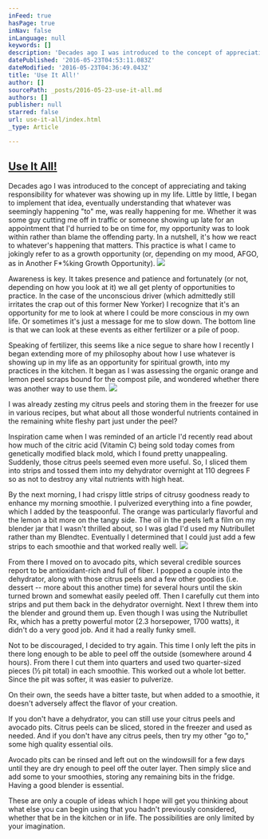 ```yaml
---
inFeed: true
hasPage: true
inNav: false
inLanguage: null
keywords: []
description: 'Decades ago I was introduced to the concept of appreciating and taking responsibility for whatever was showing up in my life. Little by little, I began to implement that idea, eventually understanding that whatever was seemingly happening “to” me, was really happening for me. Whether it was some guy cutting me off in traffic or someone showing up late for an appointment that I’d hurried to be on time for, my opportunity was to look within rather than blame the offending party. In a nutshell, it’s how we react to whatever’s happening that matters. This practice is what I came to jokingly refer to as a growth opportunity (or, depending on my mood, AFGO, as in Another F*%king Growth Opportunity).'
datePublished: '2016-05-23T04:53:11.083Z'
dateModified: '2016-05-23T04:36:49.043Z'
title: 'Use It All!'
author: []
sourcePath: _posts/2016-05-23-use-it-all.md
authors: []
publisher: null
starred: false
url: use-it-all/index.html
_type: Article

---
```

## [Use It All!][0]

Decades ago I was introduced to the concept of appreciating and taking responsibility for whatever was showing up in my life. Little by little, I began to implement that idea, eventually understanding that whatever was seemingly happening "to" me, was really happening for me. Whether it was some guy cutting me off in traffic or someone showing up late for an appointment that I'd hurried to be on time for, my opportunity was to look within rather than blame the offending party. In a nutshell, it's how we react to whatever's happening that matters. This practice is what I came to jokingly refer to as a growth opportunity (or, depending on my mood, AFGO, as in Another F\*%king Growth Opportunity).
![](https://the-grid-user-content.s3-us-west-2.amazonaws.com/243fc6f1-7c53-4278-858f-94e253ef2090.jpg)

Awareness is key. It takes presence and patience and fortunately (or not, depending on how you look at it) we all get plenty of opportunities to practice. In the case of the unconscious driver (which admittedly still irritates the crap out of this former New Yorker) I recognize that it's an opportunity for me to look at where I could be more conscious in my own life. Or sometimes it's just a message for me to slow down. The bottom line is that we can look at these events as either fertilizer or a pile of poop.

Speaking of fertilizer, this seems like a nice segue to share how I recently I began extending more of my philosophy about how I use whatever is showing up in my life as an opportunity for spiritual growth, into my practices in the kitchen. It began as I was assessing the organic orange and lemon peel scraps bound for the compost pile, and wondered whether there was another way to use them.
![](https://the-grid-user-content.s3-us-west-2.amazonaws.com/edf3ca1b-5bff-43d0-a8f3-0718d54092ac.jpg)

I was already zesting my citrus peels and storing them in the freezer for use in various recipes, but what about all those wonderful nutrients contained in the remaining white fleshy part just under the peel?

Inspiration came when I was reminded of an article I'd recently read about how much of the citric acid (Vitamin C) being sold today comes from genetically modified black mold, which I found pretty unappealing. Suddenly, those citrus peels seemed even more useful. So, I sliced them into strips and tossed them into my dehydrator overnight at 110 degrees F so as not to destroy any vital nutrients with high heat.

By the next morning, I had crispy little strips of citrusy goodness ready to enhance my morning smoothie. I pulverized everything into a fine powder, which I added by the teaspoonful. The orange was particularly flavorful and the lemon a bit more on the tangy side. The oil in the peels left a film on my blender jar that I wasn't thrilled about, so I was glad I'd used my Nutribullet rather than my Blendtec. Eventually I determined that I could just add a few strips to each smoothie and that worked really well.
![](https://the-grid-user-content.s3-us-west-2.amazonaws.com/1211e537-606d-4b34-a02d-d538f69c7cf4.jpg)

From there I moved on to avocado pits, which several credible sources report to be antioxidant-rich and full of fiber. I popped a couple into the dehydrator, along with those citrus peels and a few other goodies (i.e. dessert -- more about this another time) for several hours until the skin turned brown and somewhat easily peeled off. Then I carefully cut them into strips and put them back in the dehydrator overnight. Next I threw them into the blender and ground them up. Even though I was using the Nutribullet Rx, which has a pretty powerful motor (2.3 horsepower, 1700 watts), it didn't do a very good job. And it had a really funky smell.

Not to be discouraged, I decided to try again. This time I only left the pits in there long enough to be able to peel off the outside (somewhere around 4 hours). From there I cut them into quarters and used two quarter-sized pieces (½ pit total) in each smoothie. This worked out a whole lot better. Since the pit was softer, it was easier to pulverize.

On their own, the seeds have a bitter taste, but when added to a smoothie, it doesn't adversely affect the flavor of your creation.

If you don't have a dehydrator, you can still use your citrus peels and avocado pits. Citrus peels can be sliced, stored in the freezer and used as needed. And if you don't have any citrus peels, then try my other "go to," some high quality essential oils.

Avocado pits can be rinsed and left out on the windowsill for a few days until they are dry enough to peel off the outer layer. Then simply slice and add some to your smoothies, storing any remaining bits in the fridge. Having a good blender is essential.

These are only a couple of ideas which I hope will get you thinking about what else you can begin using that you hadn't previously considered, whether that be in the kitchen or in life. The possibilities are only limited by your imagination.

[0]: http://www.consciouslyraw.com/archives/1973 "Use It All!"